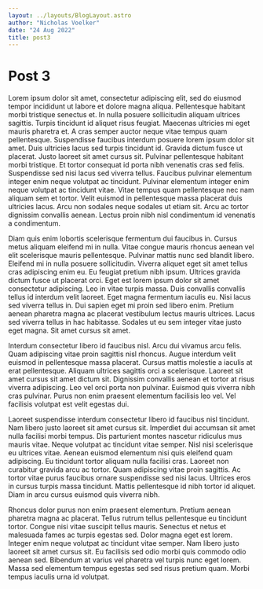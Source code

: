 ```yaml
---
layout: ../layouts/BlogLayout.astro
author: "Nicholas Voelker"
date: "24 Aug 2022"
title: post3
---
```


# Post 3

Lorem ipsum dolor sit amet, consectetur adipiscing elit, sed do eiusmod tempor incididunt ut labore et dolore magna aliqua. Pellentesque habitant morbi tristique senectus et. In nulla posuere sollicitudin aliquam ultrices sagittis. Turpis tincidunt id aliquet risus feugiat. Maecenas ultricies mi eget mauris pharetra et. A cras semper auctor neque vitae tempus quam pellentesque. Suspendisse faucibus interdum posuere lorem ipsum dolor sit amet. Duis ultricies lacus sed turpis tincidunt id. Gravida dictum fusce ut placerat. Justo laoreet sit amet cursus sit. Pulvinar pellentesque habitant morbi tristique. Et tortor consequat id porta nibh venenatis cras sed felis. Suspendisse sed nisi lacus sed viverra tellus. Faucibus pulvinar elementum integer enim neque volutpat ac tincidunt. Pulvinar elementum integer enim neque volutpat ac tincidunt vitae. Vitae tempus quam pellentesque nec nam aliquam sem et tortor. Velit euismod in pellentesque massa placerat duis ultricies lacus. Arcu non sodales neque sodales ut etiam sit. Arcu ac tortor dignissim convallis aenean. Lectus proin nibh nisl condimentum id venenatis a condimentum.

Diam quis enim lobortis scelerisque fermentum dui faucibus in. Cursus metus aliquam eleifend mi in nulla. Vitae congue mauris rhoncus aenean vel elit scelerisque mauris pellentesque. Pulvinar mattis nunc sed blandit libero. Eleifend mi in nulla posuere sollicitudin. Viverra aliquet eget sit amet tellus cras adipiscing enim eu. Eu feugiat pretium nibh ipsum. Ultrices gravida dictum fusce ut placerat orci. Eget est lorem ipsum dolor sit amet consectetur adipiscing. Leo in vitae turpis massa. Duis convallis convallis tellus id interdum velit laoreet. Eget magna fermentum iaculis eu. Nisi lacus sed viverra tellus in. Dui sapien eget mi proin sed libero enim. Pretium aenean pharetra magna ac placerat vestibulum lectus mauris ultrices. Lacus sed viverra tellus in hac habitasse. Sodales ut eu sem integer vitae justo eget magna. Sit amet cursus sit amet.

Interdum consectetur libero id faucibus nisl. Arcu dui vivamus arcu felis. Quam adipiscing vitae proin sagittis nisl rhoncus. Augue interdum velit euismod in pellentesque massa placerat. Cursus mattis molestie a iaculis at erat pellentesque. Aliquam ultrices sagittis orci a scelerisque. Laoreet sit amet cursus sit amet dictum sit. Dignissim convallis aenean et tortor at risus viverra adipiscing. Leo vel orci porta non pulvinar. Euismod quis viverra nibh cras pulvinar. Purus non enim praesent elementum facilisis leo vel. Vel facilisis volutpat est velit egestas dui.

Laoreet suspendisse interdum consectetur libero id faucibus nisl tincidunt. Nam libero justo laoreet sit amet cursus sit. Imperdiet dui accumsan sit amet nulla facilisi morbi tempus. Dis parturient montes nascetur ridiculus mus mauris vitae. Neque volutpat ac tincidunt vitae semper. Nisl nisi scelerisque eu ultrices vitae. Aenean euismod elementum nisi quis eleifend quam adipiscing. Eu tincidunt tortor aliquam nulla facilisi cras. Laoreet non curabitur gravida arcu ac tortor. Quam adipiscing vitae proin sagittis. Ac tortor vitae purus faucibus ornare suspendisse sed nisi lacus. Ultrices eros in cursus turpis massa tincidunt. Mattis pellentesque id nibh tortor id aliquet. Diam in arcu cursus euismod quis viverra nibh.

Rhoncus dolor purus non enim praesent elementum. Pretium aenean pharetra magna ac placerat. Tellus rutrum tellus pellentesque eu tincidunt tortor. Congue nisi vitae suscipit tellus mauris. Senectus et netus et malesuada fames ac turpis egestas sed. Dolor magna eget est lorem. Integer enim neque volutpat ac tincidunt vitae semper. Nam libero justo laoreet sit amet cursus sit. Eu facilisis sed odio morbi quis commodo odio aenean sed. Bibendum at varius vel pharetra vel turpis nunc eget lorem. Massa sed elementum tempus egestas sed sed risus pretium quam. Morbi tempus iaculis urna id volutpat.
